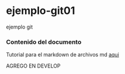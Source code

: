 # ejemplo-git01
ejemplo git

### Contenido del documento

Tutorial para el markdown de archivos md [aqui](https://docs.github.com/es/get-started/writing-on-github/getting-started-with-writing-and-formatting-on-github/basic-writing-and-formatting-syntax)

AGREGO EN DEVELOP
